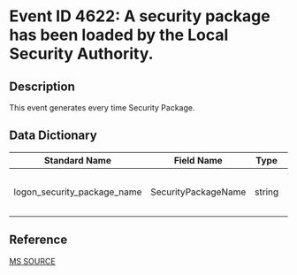# Event ID 4622: A security package has been loaded by the Local Security Authority.

## Description

This event generates every time Security Package.

## Data Dictionary

|Standard Name|Field Name|Type|Description|Sample Value|
|---|---|---|---|---|
|logon_security_package_name|SecurityPackageName|string|the name of loaded Security Package. The format is: DLL_PATH_AND_NAME: SECURITY_PACKAGE_NAME.|C:\\Windows\\system32\\kerberos.DLL : Kerberos|

## Reference

[MS SOURCE](https://github.com/MicrosoftDocs/windows-itpro-docs/blob/public/windows/security/threat-protection/auditing/event-4622.md)